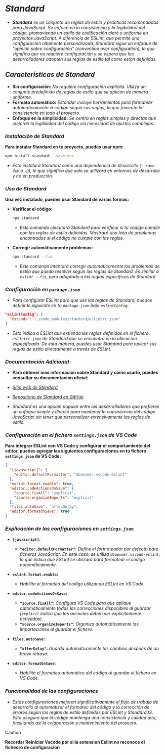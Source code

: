 <!-- Autor: Daniel Benjamin Perez Morales -->
<!-- GitHub: https://github.com/DanielPerezMoralesDev13 -->
<!-- Correo electrónico: danielperezdev@proton.me -->

# ***Standard***

- ***Standard** es un conjunto de reglas de estilo y prácticas recomendadas para JavaScript. Se enfoca en la consistencia y la legibilidad del código, promoviendo un estilo de codificación claro y uniforme en proyectos JavaScript. A diferencia de ESLint, que permite una configuración altamente personalizada, Standard sigue un enfoque de "opinión sobre configuración" (convention over configuration), lo que significa que no requiere configuración y se espera que los desarrolladores adopten sus reglas de estilo tal como están definidas.*

## ***Características de Standard***

- **Sin configuración:** *No requiere configuración explícita. Utiliza un conjunto predefinido de reglas de estilo que se aplican de manera uniforme.*
- **Formato automático:** *Estándar incluye herramientas para formatear automáticamente el código según sus reglas, lo que fomenta la consistencia en todo el proyecto.*
- **Enfoque en la simplicidad:** *Se centra en reglas simples y directas que mejoran la legibilidad del código sin necesidad de ajustes complejos.*

### ***Instalación de Standard***

**Para instalar Standard en tu proyecto, puedes usar npm:**

```bash
npm install standard --save-dev
```

- *Esto instalará Standard como una dependencia de desarrollo (`--save-dev` o `-D`), lo que significa que solo se utilizará en entornos de desarrollo y no en producción.*

### ***Uso de Standard***

**Una vez instalado, puedes usar Standard de varias formas:**

- **Verificar el código:**

  ```bash
  npx standard
  ```

  - *Este comando ejecutará Standard para verificar si tu código cumple con las reglas de estilo definidas. Mostrará una lista de problemas encontrados si el código no cumple con las reglas.*

- **Corregir automáticamente problemas:**

  ```bash
  npx standard --fix
  ```

  - *Este comando intentará corregir automáticamente los problemas de estilo que pueda resolver según las reglas de Standard. Es similar a `eslint --fix`, pero adaptado a las reglas específicas de Standard.*

### ***Configuración en `package.json`***

- *Para configurar ESLint para que use las reglas de Standard, puedes definir lo siguiente en tu `package.json` bajo `eslintConfig`:*

```json
"eslintConfig": {
  "extends": "./node_modules/standard/eslintrc.json"
}
```

- *Esto indica a ESLint que extienda las reglas definidas en el fichero `eslintrc.json` de Standard que se encuentra en la ubicación especificada. De esta manera, puedes usar Standard para aplicar sus reglas de estilo directamente a través de ESLint.*

### ***Documentación Adicional***

- **Para obtener más información sobre Standard y cómo usarlo, puedes consultar su documentación oficial:**

- *[Sitio web de Standard](https://standardjs.com/ "https://standardjs.com/")*
- *[Repositorio de Standard en GitHub](https://github.com/standard/standard "https://github.com/standard/standard")*

- *Standard es una opción popular entre los desarrolladores que prefieren un enfoque simple y directo para mantener la consistencia del código JavaScript sin tener que personalizar extensivamente las reglas de estilo.*

### ***Configuración en el fichero `settings.json` de VS Code***

**Para integrar ESLint con VS Code y configurar el comportamiento del editor, puedes agregar las siguientes configuraciones en tu fichero `settings.json` de VS Code:**

```json
{
  "[javascript]": {
    "editor.defaultFormatter": "dbaeumer.vscode-eslint"
  },
  "eslint.format.enable": true,
  "editor.codeActionsOnSave": {
    "source.fixAll": "explicit",
    "source.organizeImports": "explicit"
  },
  "files.autoSave": "afterDelay",
  "editor.formatOnSave": true
}
```

### ***Explicación de las configuraciones en `settings.json`***

- **`[javascript]`:**
  - **`"editor.defaultFormatter"`:** *Define el formateador por defecto para ficheros JavaScript. En este caso, se utiliza `dbaeumer.vscode-eslint`, lo que indica que ESLint se utilizará para formatear el código automáticamente.*

- **`eslint.format.enable`:**
  - *Habilita el formateo del código utilizando ESLint en VS Code.*

- **`editor.codeActionsOnSave`:**
  - **`"source.fixAll"`:** *Configura VS Code para que aplique automáticamente todas las correcciones disponibles al guardar (`explicit` indica que las acciones deben ser explícitamente activadas).*
  - **`"source.organizeImports"`:** *Organiza automáticamente las importaciones al guardar el fichero.*

- **`files.autoSave`:**
  - **`"afterDelay"`:** *Guarda automáticamente los cambios después de un breve retraso.*

- **`editor.formatOnSave`:**
  - *Habilita el formateo automático del código al guardar el fichero en VS Code.*

### ***Funcionalidad de las configuraciones***

- *Estas configuraciones mejoran significativamente el flujo de trabajo de desarrollo al automatizar el formateo del código y la corrección de errores según las reglas de estilo definidas por ESLint y StandardJS. Esto asegura que el código mantenga una consistencia y calidad alta, facilitando así la colaboración y mantenimiento del proyecto.*

> [!CAUTION]
> **Recordar Reiniciar Vscode por si la extension Eslint no reconoce el ficheoro de configuracion**
